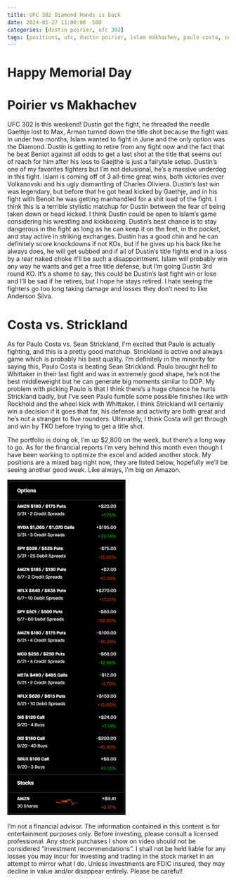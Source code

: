 ```yaml
---
title: UFC 302 Diamond Hands is back
date: 2024-05-27 11:00:00 -500
categories: [dustin poirier, ufc 302]
tags: [positions, ufc, dustin poirier, islam makhachev, paulo costa, sean strickland, predictions, ufc 302]
---
```


# Happy Memorial Day

# Poirier vs Makhachev

UFC 302 is this weekend! Dustin got the fight, he threaded the needle Gaethje lost to Max, Arman turned down the title shot because the fight was in under two months, Islam wanted to fight in June and the only option was the Diamond. Dustin is getting to retire from any fight now and the fact that he beat Beniot against all odds to get a last shot at the title that seems out of reach for him after his loss to Gaejthe is just a fairytale setup. Dustin‘s one of my favorites fighters but I’m not delusional, he’s a massive underdog in this fight. Islam is coming off of 3 all-time great wins, both victories over Volkanovski and his ugly dismantling of Charles Oliviera. Dustin‘s last win was legendary, but before that he got head kicked by Gaethje, and in his fight with Benoit he was getting manhandled for a shit load of the fight. I think this is a terrible stylistic matchup for Dustin between the fear of being taken down or head kicked. I think Dustin could be open to Islam’s game considering his wrestling and kickboxing. Dustin’s best chance is to stay dangerous in the fight as long as he can keep it on the feet, in the pocket, and stay active in striking exchanges. Dustin has a good chin and he can definitely score knockdowns if not KOs, but if he gives up his back like he always does, he will get subbed and if all of Dustin‘s title fights end in a loss by a rear naked choke it’ll be such a disappointment. Islam will probably win any way he wants and get a free title defense, but I’m going Dustin 3rd round KO. It’s a shame to say, this could be Dustin’s last fight win or lose and I’ll be sad if he retires, but I hope he stays retired. I hate seeing the fighters go too long taking damage and losses they don’t need to like Anderson Silva.

# Costa vs. Strickland

As for Paulo Costa vs. Sean Strickland, I'm excited that Paulo is actually fighting, and  this is a pretty good matchup. Strickland is active and always game which is probably his best quality. I’m definitely in the minority for saying this, Paulo Costa is beating Sean Strickland. Paulo brought hell to Whittaker in their last fight and was in extremely good shape, he’s not the best middleweight but he can generate big moments similar to DDP. My problem with picking Paulo is that I think there’s a huge chance he hurts Strickland badly, but I’ve seen Paulo fumble some possible finishes like with Rockhold and the wheel kick with Whittaker. I think Strickland will certainly win a decision if it goes that far, his defense and activity are both great and he’s not a stranger to five rounders. Ultimately, I think Costa will get through and win by TKO before trying to get a title shot.

The portfolio is doing ok, I’m up $2,800 on the week, but there’s a long way to go. As for the financial reports I’m very behind this month even though I have been working to optimize the excel and added another stock. My positions are a mixed bag right now, they are listed below, hopefully we’ll be seeing another good week. Like always, I’m big on Amazon.

![img-description](/assets/05.24.2024positions.png)

I’m not a financial advisor. The information contained in this content is for entertainment purposes only. Before investing, please consult a licensed professional. Any stock purchases I show on video should not be considered “investment recommendations”. I shall not be held liable for any losses you may incur for investing and trading in the stock market in an attempt to mirror what I do. Unless investments are FDIC insured, they may decline in value and/or disappear entirely. Please be careful!
